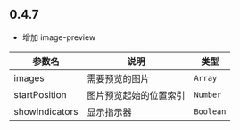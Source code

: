 ## 0.4.7

* 增加 image-preview

| 参数名 | 说明 | 类型 |
|-------|------------|-----------|
| images | 需要预览的图片 | `Array` |
| startPosition | 图片预览起始的位置索引 | `Number` |
| showIndicators | 显示指示器 | `Boolean` |
